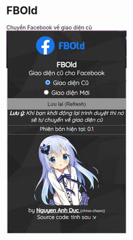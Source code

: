 # FBOld
Chuyển Facebook về giao diện cũ
<img src="https://raw.githubusercontent.com/ngaduc/fbold/main/git-pre/popup.png">
